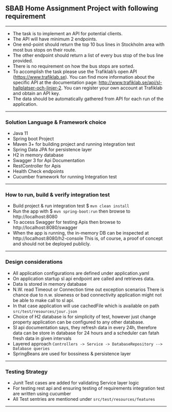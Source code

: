 ## SBAB Home Assignment Project with following requirement
---
- The task is to implement an API for potential clients. 
- The API will have minimum 2 endpoints.
- One end-point should return the top 10 bus lines in Stockholm area with most bus stops on
their route. 
- The other endpoint should return a list of every bus stop of the bus line
provided. 
- There is no requirement on how the bus stops are sorted.
- To accomplish the task please use the Trafiklab’s open API (https://www.trafiklab.se). You
can find more information about the specific API at the documentation page:
http://www.trafiklab.se/api/sl-hallplatser-och-linjer-2.
You can register your own account at Trafiklab and obtain an API key.
- The data should be automatically gathered from API for each run of the application.
---
### Solution Language & Framework choice
- Java 11
- Spring boot Project
- Maven 3+ for building project and running integration test
- Spring Data JPA for persistence layer
- H2 in memory database 
- Swagger 3 for Api Documentation 
- RestController for Apis
- Health Check endpoints  
- Cucumber framework for running Integration test 
---
### How to run, build & verify integration test 
- Build project & run integration test  $ `mvn clean install`
- Run the app with  $ `mvn spring-boot:run` then browse to http://localhost:8080
- To access Swagger for testing Apis then browse to http://localhost:8080/swagger
- When the app is running, the in-memory DB can be inspected at http://localhost:8080/h2-console 
  This is, of course, a proof of concept and should not be deployed publicly.
---
### Design considerations
- All application configurations are defined under application.yaml
- On application startup sl api endpoint are called and retrieves data.
- Data is stored in memory database
- N.W. read Timeout or Connection time out exception scenarios
  There is chance due to n.w. slowness or bad connectivity application might not be able to make call to sl api.
- In that case application will use cachedFile which is available on path  `src/test/resources/jour.json`
- Choice of H2 database is for simplicity of test, however just change property application can be configured to any other database.
- Sl api documentation says, they refresh data in every 24h, therefore data can be store in database for 24 hours and a scheduler can fatah fresh data in given intervals
- Layered approach `Controllers -> Service -> DatabaseRepository --> Database queries`  
- SpringBeans are used for bossiness & persistence layer  

---
### Testing Strategy
- Junit Test cases are added for validating Service layer logic
- For testing rest api and ensuring testing of requirements integration test are written using cucumber 
- All Test sentries are mentioned under `src/test/resources/features`
---